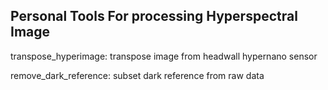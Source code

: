 ## Personal Tools For processing Hyperspectral Image

transpose_hyperimage: transpose image from headwall hypernano sensor

remove_dark_reference: subset dark reference from raw data